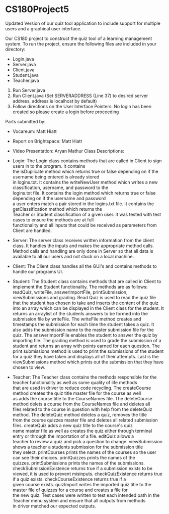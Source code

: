 # CS180Project5
Updated Version of our quiz tool application to include support for multiple users and a graphical user interface. 

Our CS180 project to construct the quiz tool of a learning management system.
To run the project, ensure the following files are included in your directory:
- Login.java
- Server.java
- Client.java
- Student.java
- Teacher.java
1. Run Server.java
2. Run Client.java (Set SERVERADDRESS (Line 37) to desired server address, address is localhost by default)
3. Follow directions on the User Interface
Pointers: No login has been created so please create a login before proceeding

Parts submitted by:
 - Vocareum: Matt Hiatt
 - Report on Brightspace: Matt Hiatt
 - Video Presentation: Aryan Mathur
Class Descriptions:


- Login: The Login class contains methods that are called in Client to sign users in to the program. It contains   
 the isDuplicate method which returns true or false depending on if the username being entered is already stored  
 in logins.txt. It contains the writeNewUser method which writes a new classification, username, and password to the  
 logins.txt file. It contains the login method which returns true or false depending on if the username and password  
 a user enters match a pair stored in the logins.txt file. It contains the getClassification method which returns the   
 Teacher or Student classification of a given user. It was tested with test cases to ensure the methods are at full  
 functionality and all inputs that could be received as parameters from Client are handled. 
 
- Server: The server class receives written information from the client class. It handles the inputs and makes the appropriate method calls. Method calls and handling
 are only done in Server so that all data is available to all our users and not stuck on a local machine. 

- Client: The Client class handles all the GUI's and contains methods to handle our programs UI. 
   
- Student: The Student class contains methods that are called in Client to implement the Student functionality. The methods are as follows: readQuiz, writeFile,
answerImportFile, printSubmission, viewSubmissions and grading. Read Quiz is used to read the quiz file that the student has chosen to take and inserts the content
of the quiz into an array which can be displayed in the Client class for the student. It returns an arraylist of the students answers to be formed into
the submission file by writeFile. The writeFile method creates and timestamps the submission for each time the student takes a quiz. It also adds the submission
name to the master submission file for the quiz. The answerImportFile enables the student to answer the quiz by importing file. The grading method is used to grade
the submission of a student and returns an array with points earned for each question. The print submissions method is used to print the submissions of the student
for a quiz they have taken and displays all of their attempts. Last is the viewSubmissions method which prints out the submission that they have chosen to view.
   
- Teacher: The Teacher class contains the methods responsible for the teacher functionality as well as some quality of life methods  
 that are used in driver to reduce code recycling. The createCourse method creates the quiz title master file for the course as well  
 as adds the course title to the CourseNames file. The deleteCourse method delets a course from the CourseNames file and deletes all   
 files related to the course in question with help from the deleteQuiz method. The deleteQuiz method deletes a quiz, removes the title  
 from the course quizzes master file and deletes all related submission files. createQuiz adds a new quiz title to the course's quiz   
 name master file as well as creates the quiz either through terminal entry or through the importation of a file. editQuiz allows a  
 teacher to review a quiz and pick a question to change. viewSubmission shows a teacher a students submission for the submission title  
 they select. printCourses prints the names of the courses so the user can see their choices. printQuizzes prints the names of the   
 quizzes. printSubmissions prints the names of the submissions. checkSubmissionExistence returns true if a submission exists to be  
 viewed, it is used to prevent misinputs. checkQuizExistence returns true if a quiz exists. checkCourseExistence returns true if a  
 given course exists. quizImport writes the imported quiz title to the master file of quizzes for a course and creates a file for   
 the new quiz. Test cases were written to test each intended path in the Teacher menu system and ensure that all outputs from methods  
 in driver matched our expected outputs.  
